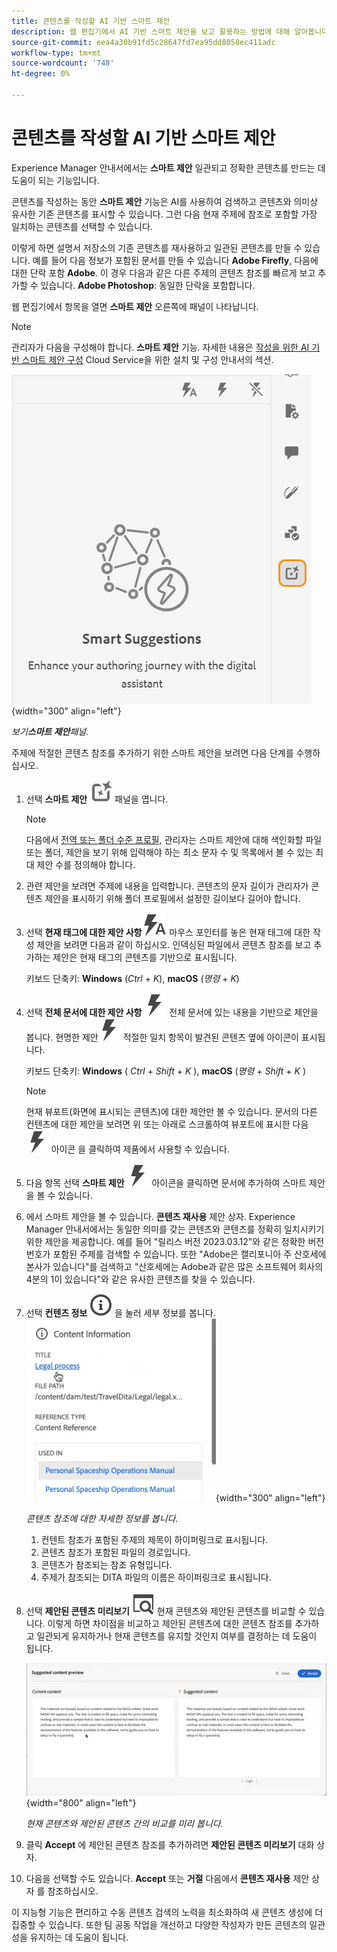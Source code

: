 ```yaml
---
title: 콘텐츠를 작성할 AI 기반 스마트 제안
description: 웹 편집기에서 AI 기반 스마트 제안을 보고 활용하는 방법에 대해 알아봅니다.
source-git-commit: eea4a30b91fd5c28647fd7ea95dd8058ec411adc
workflow-type: tm+mt
source-wordcount: '748'
ht-degree: 0%

---
```




# 콘텐츠를 작성할 AI 기반 스마트 제안

Experience Manager 안내서에서는 **스마트 제안** 일관되고 정확한 콘텐츠를 만드는 데 도움이 되는 기능입니다.

콘텐츠를 작성하는 동안 **스마트 제안** 기능은 AI를 사용하여 검색하고 콘텐츠와 의미상 유사한 기존 콘텐츠를 표시할 수 있습니다. 그런 다음 현재 주제에 참조로 포함할 가장 일치하는 콘텐츠를 선택할 수 있습니다.

이렇게 하면 설명서 저장소의 기존 콘텐츠를 재사용하고 일관된 콘텐츠를 만들 수 있습니다. 예를 들어 다음 정보가 포함된 문서를 만들 수 있습니다 **Adobe Firefly**, 다음에 대한 단락 포함 **Adobe**. 이 경우 다음과 같은 다른 주제의 콘텐츠 참조를 빠르게 보고 추가할 수 있습니다. **Adobe Photoshop**: 동일한 단락을 포함합니다.





웹 편집기에서 항목을 열면 **스마트 제안** 오른쪽에 패널이 나타납니다.

>[!NOTE]
>
> 관리자가 다음을 구성해야 합니다. **스마트 제안** 기능. 자세한 내용은 [작성을 위한 AI 기반 스마트 제안 구성](../cs-install-guide/conf-smart-suggestions.md) Cloud Service을 위한 설치 및 구성 안내서의 섹션.

![스마트 제안 패널](images/smart-suggestions-panel.png){width="300" align="left"}

*보기&#x200B;**스마트 제안**패널.*

주제에 적절한 콘텐츠 참조를 추가하기 위한 스마트 제안을 보려면 다음 단계를 수행하십시오.

1. 선택 **스마트 제안** ![스마트 제안 아이콘](images/smart-suggestions-icon.svg) 패널을 엽니다.



   >[!NOTE]
   >
   > 다음에서 [전역 또는 폴더 수준 프로필](../cs-install-guide/conf-folder-level.md#conf-ai-smart-suggestions), 관리자는 스마트 제안에 대해 색인화할 파일 또는 폴더, 제안을 보기 위해 입력해야 하는 최소 문자 수 및 목록에서 볼 수 있는 최대 제안 수를 정의해야 합니다.

1. 관련 제안을 보려면 주제에 내용을 입력합니다. 콘텐츠의 문자 길이가 관리자가 콘텐츠 제안을 표시하기 위해 폴더 프로필에서 설정한 길이보다 길어야 합니다.

1. 선택 **현재 태그에 대한 제안 사항** ![스마트 제안 현재 태그 아이콘](images/smart-suggestions-current-tag-icon.svg) 마우스 포인터를 놓은 현재 태그에 대한 작성 제안을 보려면 다음과 같이 하십시오.  인덱싱된 파일에서 콘텐츠 참조를 보고 추가하는 제안은 현재 태그의 콘텐츠를 기반으로 표시됩니다.

   키보드 단축키: **Windows** (*Ctrl* + *K*),  **macOS** (*명령* + *K*)
1. 선택 **전체 문서에 대한 제안 사항**  ![스마트 제안 완료 문서 아이콘](images/smart-suggestions-complete-document-icon.svg) 전체 문서에 있는 내용을 기반으로 제안을 봅니다.  현명한 제안![스마트 제안 아이콘](images/smart-suggestions-complete-document-icon.svg) 적절한 일치 항목이 발견된 콘텐츠 옆에 아이콘이 표시됩니다.

   키보드 단축키: **Windows** ( *Ctrl* + *Shift* +  *K* ),  **macOS** (*명령* + *Shift* + *K* )

   >[!NOTE]
   >
   > 현재 뷰포트(화면에 표시되는 콘텐츠)에 대한 제안만 볼 수 있습니다. 문서의 다른 컨텐츠에 대한 제안을 보려면 위 또는 아래로 스크롤하여 뷰포트에 표시한 다음 ![스마트 제안 아이콘](images/smart-suggestions-complete-document-icon.svg) 아이콘 을 클릭하여 제품에서 사용할 수 있습니다.

1. 다음 항목 선택 **스마트 제안** ![스마트 제안 아이콘](images/smart-suggestions-complete-document-icon.svg) 아이콘을 클릭하면 문서에 추가하여 스마트 제안을 볼 수 있습니다.
1. 에서 스마트 제안을 볼 수 있습니다. **콘텐츠 재사용** 제안 상자.  Experience Manager 안내서에서는 동일한 의미를 갖는 콘텐츠와 콘텐츠를 정확히 일치시키기 위한 제안을 제공합니다. 예를 들어 &quot;릴리스 버전 2023.03.12&quot;와 같은 정확한 버전 번호가 포함된 주제를 검색할 수 있습니다. 또한 &quot;Adobe은 캘리포니아 주 산호세에 본사가 있습니다&quot;를 검색하고 &quot;산호세에는 Adobe과 같은 많은 소프트웨어 회사의 4분의 1이 있습니다&quot;와 같은 유사한 콘텐츠를 찾을 수 있습니다.
1. 선택 **컨텐츠 정보** ![컨텐츠 정보](images/smart-suggestions-content-info-icon.svg) 을 눌러 세부 정보를 봅니다.
   ![컨텐츠 정보 패널](images/smart-suggestions-content-information.png){width="300" align="left"}

   *콘텐츠 참조에 대한 자세한 정보를 봅니다.*

   1. 컨텐트 참조가 포함된 주제의 제목이 하이퍼링크로 표시됩니다.
   1. 콘텐츠 참조가 포함된 파일의 경로입니다.
   1. 콘텐츠가 참조되는 참조 유형입니다.
   1. 주제가 참조되는 DITA 파일의 이름은 하이퍼링크로 표시됩니다.
1. 선택 **제안된 콘텐츠 미리보기** ![스마트 제안 미리 보기 아이콘](images/smart-suggestions-preview-icon.svg) 현재 콘텐츠와 제안된 콘텐츠를 비교할 수 있습니다. 이렇게 하면 차이점을 비교하고 제안된 콘텐츠에 대한 콘텐츠 참조를 추가하고 일관되게 유지하거나 현재 콘텐츠를 유지할 것인지 여부를 결정하는 데 도움이 됩니다.

   ![제안된 콘텐츠 미리보기](images/smart-suggestions-suggested-content-preview.png){width="800" align="left"}

   *현재 콘텐츠와 제안된 콘텐츠 간의 비교를 미리 봅니다.*

1. 클릭 **Accept** 에 제안된 콘텐츠 참조를 추가하려면 **제안된 콘텐츠 미리보기** 대화 상자.
1. 다음을 선택할 수도 있습니다. **Accept** 또는 **거절** 다음에서 **콘텐츠 재사용** 제안 상자 를 참조하십시오.



이 지능형 기능은 편리하고 수동 콘텐츠 검색의 노력을 최소화하여 새 콘텐츠 생성에 더 집중할 수 있습니다. 또한 팀 공동 작업을 개선하고 다양한 작성자가 만든 콘텐츠의 일관성을 유지하는 데 도움이 됩니다.


